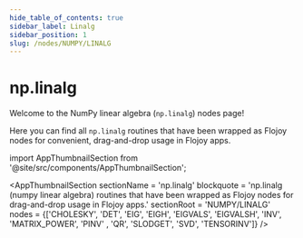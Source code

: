 ```yaml
---
hide_table_of_contents: true
sidebar_label: Linalg
sidebar_position: 1
slug: /nodes/NUMPY/LINALG
---
```


# np.linalg

Welcome to the NumPy linear algebra (`np.linalg`) nodes page!

Here you can find all `np.linalg` routines that have been wrapped as Flojoy nodes for convenient, drag-and-drop usage in Flojoy apps.

<!-- Custom component -->
import AppThumbnailSection from '@site/src/components/AppThumbnailSection';

<AppThumbnailSection
    sectionName = 'np.linalg'
    blockquote = 'np.linalg (numpy linear algebra) routines that have been wrapped as Flojoy nodes for drag-and-drop usage in Flojoy apps.'
    sectionRoot = 'NUMPY/LINALG'
    nodes = {['CHOLESKY', 'DET', 'EIG', 'EIGH', 'EIGVALS', 'EIGVALSH', 'INV', 'MATRIX_POWER', 'PINV' , 'QR', 'SLODGET', 'SVD', 'TENSORINV']}
/>
